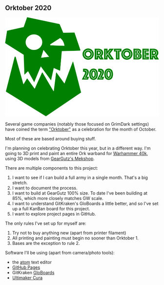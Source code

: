## Orktober 2020

![Orktober 2020 logo](orktober2020color.png)

Several game companies (notably those focused on GrimDark settings) have coined the term ["Orktober"](https://www.kromlech.eu/EN-H5/1/422/orktober.html) as a celebration for the month of October.

Most of these are based around buying stuff.

I'm planning on celebrating Orktober this year, but in a different way. I'm going to 3D print and paint an entire Ork warband for [Warhammer 40k](https://www.games-workshop.com/en-US/Warhammer-40-000), using 3D models from [GearGutz's Mekshop](https://geargutsmekshop.com).

There are multiple components to this project:

1. I want to see if I can build a full army in a single month. That's a big stretch.
2. I want to document the process.
3. I want to build at GearGutz 100% size. To date I've been building at 85%, which more closely matches GW scale.
4. I want to understand GitKraken's GloBoards a little better, and so I've set up a full KanBan board for this project.
5. I want to explore project pages in GitHub.

The only rules I've set up for myself are:

1. Try not to buy anything new (apart from printer filament)
2. All printing and painting must begin no sooner than Orktober 1.
3. Bases are the exception to rule 2.

Software I'll be using (apart from camera/photo tools):

- the [atom](https://atom.io) text editor
- [GitHub Pages](https://pages.github.com)
- GitKraken [GloBoards](https://www.gitkraken.com/boards)
- [Ultimaker Cura](https://ultimaker.com/software/ultimaker-cura)
